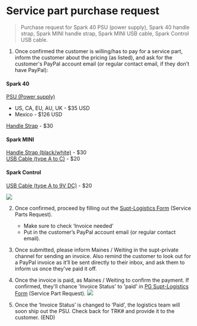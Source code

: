 # Service part purchase request
> Purchase request for Spark 40 PSU (power supply), Spark 40 handle strap, Spark MINI handle strap, Spark MINI USB cable, Spark Control USB   cable.

1.  Once confirmed the customer is willing/has to pay for a service part, inform the customer about the pricing (as listed), and ask for the customer's PayPal account email (or regular contact email, if they don’t have PayPal): 

#### Spark 40
<u>PSU (Power supply)</u>
- US, CA, EU, AU, UK - $35 USD
- Mexico - $126 USD

<u>Handle Strap</u> - $30

#### Spark MINI
<u>Handle Strap (black/white)</u> - $30  
<u>USB Cable (type A to C)</u> - $20

#### Spark Control
<u>USB Cable (type A to 9V DC)</u> - $20

  ![](https://lh4.googleusercontent.com/wNgAmAEk_YGWQbMCvA2raQStaeUznNM1UdT7nn7o0kIyQNm8Ct4f9A689eNOmzSRRwJ6br_RC8k-vVuf7Z8Si4Wb5WDk4OsNC8t1ra_WUz8WpCGKmiJeYdWe19ALhOj_4iSL7f-dYAzBWLwTMSSkJNDSbk3qPWmUzy9pzh6adQJ_Zq2_wwBEd0gIADF3)

2.  Once confirmed, proceed by filling out the [Supt-Logistics Form](https://docs.google.com/forms/d/e/1FAIpQLSdd0Hei0HZSqwf_bzUTIdutMvE_a_N2VGuOc5fta-jwun69PA/viewform?fbzx=4036418607483484801) (Service Parts Request).

	-   Make sure to check ‘Invoice needed’
	-   Put in the customer’s PayPal account email (or regular contact email).

3. Once submitted, please inform Maines / Weiting in the supt-private channel for sending an invoice. Also remind the customer to look out for a PayPal invoice as it’ll be sent directly to their inbox, and ask them to inform us once they've paid it off.
4. Once the invoice is paid, as Maines / Weiting to confirm the payment. If confirmed, they'll chance 'Invoice Status' to 'paid' in [PG Supt-Logistics Form](https://docs.google.com/spreadsheets/d/1Fy29NhrA1tZJXq3LkVxNPUamxsd1ddPnmv3llIYY2E4/edit?usp=sharing) (Service Part Request). ![](https://lh6.googleusercontent.com/sGiZPUW6Inelwm4S2we_iWBn2mQiRr0_ehZ0hH2n337lBHH3vRLoiqMpYGhRUKhxhBLFhpPsY6jgW3iyin0N-_G9OBgHWQR5aydYWvlXQFhCiJpXLJrse1mg70eFtXHwF0JoaM7pGe2jivQTx4Rwg4c7EwLq03ZbflqK7AlELkycbGKLty2Ka4Y4dyVp)
5. Once the ‘Invoice Status’ is changed to ‘Paid’, the logistics team will soon ship out the PSU. Check back for TRK# and provide it to the customer. (END)
